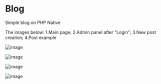 # Blog
Simple blog on PHP Native

The images below: 1.Main page; 2.Admin panel after "Login"; 3.New post creation; 4.Post example


![image](https://github.com/CherlenokYevgeniy/Blog/raw/master/img/4.png)


![image](https://github.com/CherlenokYevgeniy/Blog/raw/master/img/1.png)


![image](https://github.com/CherlenokYevgeniy/Blog/raw/master/img/2.png)


![image](https://github.com/CherlenokYevgeniy/Blog/raw/master/img/3.png)



